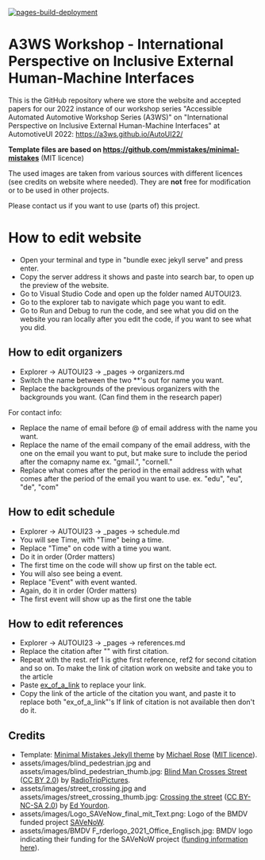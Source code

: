 [![pages-build-deployment](https://github.com/WeCARe-Workshop/wecare-workshop.github.io/actions/workflows/pages/pages-build-deployment/badge.svg?branch=master)](https://github.com/WeCARe-Workshop/wecare-workshop.github.io/actions/workflows/pages/pages-build-deployment)

# A3WS Workshop - International Perspective on Inclusive External Human-Machine Interfaces
This is the GitHub repository where we store the website and accepted papers for our 2022 instance of our workshop series "Accessible Automated Automotive Workshop Series (A3WS)" on "International Perspective on Inclusive External Human-Machine Interfaces" at AutomotiveUI 2022: https://a3ws.github.io/AutoUI22/

**Template files are based on https://github.com/mmistakes/minimal-mistakes** (MIT licence)

The used images are taken from various sources with different licences (see credits on website where needed). 
They are **not** free for modification or to be used in other projects. 

Please contact us if you want to use (parts of) this project. 

# How to edit website
- Open your terminal and type in "bundle exec jekyll serve" and press enter.
- Copy the server address it shows and paste into search bar, to open up the preview of the website.
- Go to Visual Studio Code and open up the folder named AUTOUI23.
- Go to the explorer tab to navigate which page you want to edit.
- Go to Run and Debug to run the code, and see what you did on the website you ran locally after you edit the code, if you want to see what you did. 


## How to edit organizers
-  Explorer -> AUTOUI23 -> _pages -> organizers.md
-  Switch the name between the two **'s out for name you want.
-  Replace the backgrounds of the previous organizers with the backgrounds you want. (Can find them in the research paper)

For contact info:   
- Replace the name of email before @ of email address with the name you want.
- Replace the name of the email company of the email address, with the one on the email you want to put, but make sure to include the period after the comapny name
ex. "gmail.", "cornell."
- Replace what comes after the period in the email address with what comes after the period of the email you want to use.
ex. "edu", "eu", "de", "com"

## How to edit schedule
-  Explorer -> AUTOUI23 -> _pages -> schedule.md
-  You will see <td>Time</td>, with "Time" being a time. 
- Replace "Time" on code with a time you want.
- Do it in order (Order matters) 
- The first time on the code will show up first on the table ect.
- You will also see <!--<td><i>Event</i></td>, with "Event"--> being a event.
- Replace "Event" with event wanted.
- Again, do it in order (Order matters)
- The first event will show up as the first one the table
  

## How to edit references
-  Explorer -> AUTOUI23 -> _pages -> references.md
-  Replace the citation after "<a name="ref1"></a>" with first citation.
-  Repeat with the rest. ref 1 is gthe first reference, ref2 for second citation and so on.
To make the link of citation work on website and take you to the article
- Paste <a href="ex_of_a_link" target="_blank"> ex_of_a_link</a> to replace your link.
- Copy the link of the article of the citation you want, and paste it to replace both "ex_of_a_link"'s
If link of citation is not available then don't do it.



## Credits
- Template: [Minimal Mistakes Jekyll theme](https://github.com/mmistakes/minimal-mistakes) by [Michael Rose](https://mademistakes.com/) ([MIT licence](https://github.com/mmistakes/minimal-mistakes#license)).
- assets/images/blind_pedestrian.jpg and assets/images/blind_pedestrian_thumb.jpg: <a href='https://www.flickr.com/photos/radiotrippictures/7194630246/' target='_blank'>Blind Man Crosses Street </a> (<a href='https://creativecommons.org/licenses/by/2.0/' target='_blank'>CC BY 2.0</a>) by <a href='https://www.flickr.com/people/radiotrippictures/' target='_blank'>RadioTripPictures</a>.
- assets/images/street_crossing.jpg and assets/images/street_crossing_thumb.jpg: <a href='https://www.flickr.com/photos/yourdon/3050394176/' target='_blank'>Crossing the street</a> (<a href='https://creativecommons.org/licenses/by-nc-sa/2.0/' target='_blank'>CC BY-NC-SA 2.0</a>) by <a href='https://www.flickr.com/people/yourdon/' target='_blank'>Ed Yourdon</a>.
- assets/images/Logo_SAVeNow_final_mit_Text.png: Logo of the BMDV funded project <a href='https://savenow.de/' target='_blank'>SAVeNoW</a>.
- assets/images/BMDV F_rderlogo_2021_Office_Englisch.jpg: BMDV logo indicating their funding for the SAVeNoW project (<a href="https://bmdv.bund.de/SharedDocs/DE/Artikel/DG/AVF-projekte/savenow.html" target='_blank'>funding information here</a>). 
